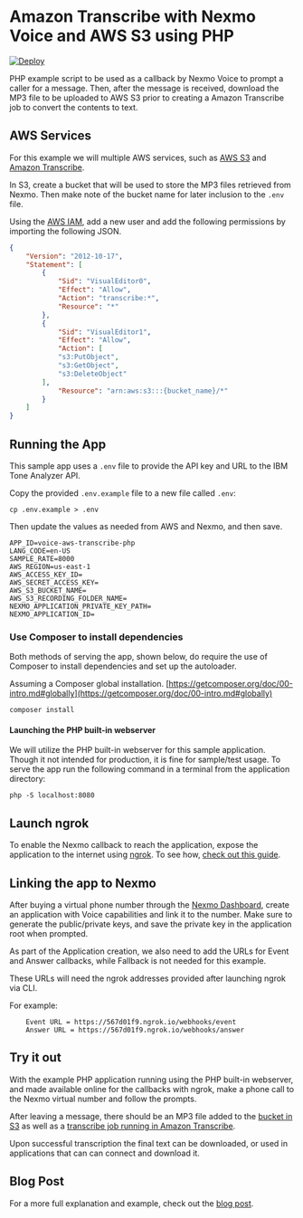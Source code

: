 # Amazon Transcribe with Nexmo Voice and AWS S3 using PHP

[![Deploy](https://www.herokucdn.com/deploy/button.svg)](https://nexmo.dev/voice-transcribe-php-heroku)

PHP example script to be used as a callback by Nexmo Voice to prompt a caller for a message. Then, after the message is received, download the MP3 file to be uploaded to AWS S3 prior to creating a Amazon Transcribe job to convert the contents to text.

## AWS Services

For this example we will multiple AWS services, such as [AWS S3](https://aws.amazon.com/s3/) and [Amazon Transcribe](https://aws.amazon.com/transcribe/).

In S3, create a bucket that will be used to store the MP3 files retrieved from Nexmo. Then make note of the bucket name for later inclusion to the `.env` file.

Using the [AWS IAM](https://aws.amazon.com/iam/), add a new user and add the following permissions by importing the following JSON.

```json
{
    "Version": "2012-10-17",
    "Statement": [
        {
            "Sid": "VisualEditor0",
            "Effect": "Allow",
            "Action": "transcribe:*",
            "Resource": "*"
        },
        {
            "Sid": "VisualEditor1",
            "Effect": "Allow",
            "Action": [
            "s3:PutObject",
            "s3:GetObject",
            "s3:DeleteObject"
        ],
            "Resource": "arn:aws:s3:::{bucket_name}/*"
        }
    ]
}
```


## Running the App

This sample app uses a `.env` file to provide the API key and URL to the IBM Tone Analyzer API.

Copy the provided `.env.example` file to a new file called `.env`:

```
cp .env.example > .env
```

Then update the values as needed from AWS and Nexmo, and then save.

```
APP_ID=voice-aws-transcribe-php
LANG_CODE=en-US
SAMPLE_RATE=8000
AWS_REGION=us-east-1
AWS_ACCESS_KEY_ID=
AWS_SECRET_ACCESS_KEY=
AWS_S3_BUCKET_NAME=
AWS_S3_RECORDING_FOLDER_NAME=
NEXMO_APPLICATION_PRIVATE_KEY_PATH=
NEXMO_APPLICATION_ID=
```

### Use Composer to install dependencies

Both methods of serving the app, shown below, do require the use of Composer to install dependencies and set up the autoloader.

Assuming a Composer global installation. [https://getcomposer.org/doc/00-intro.md#globally](https://getcomposer.org/doc/00-intro.md#globally)

```
composer install
```

#### Launching the PHP built-in webserver

We will utilize the PHP built-in webserver for this sample application. Though it not intended for production, it is fine for sample/test usage. To serve the app run the following command in a terminal from the application directory:

```
php -S localhost:8080
```

## Launch ngrok
To enable the Nexmo callback to reach the application, expose the application to the internet using [ngrok](https://ngrok.com/). To see how, [check out this guide](https://www.nexmo.com/blog/2017/07/04/local-development-nexmo-ngrok-tunnel-dr/).

## Linking the app to Nexmo

After buying a virtual phone number through the [Nexmo Dashboard](https://dashboard.nexmo.com/buy-numbers), create an application with Voice capabilities and link it to the number. Make sure to generate the public/private keys, and save the private key in the application root when prompted.

As part of the Application creation, we also need to add the URLs for Event and Answer callbacks, while Fallback is not needed for this example.

These URLs will need the ngrok addresses provided after launching ngrok via CLI.

For example:
```
    Event URL = https://567d01f9.ngrok.io/webhooks/event
    Answer URL = https://567d01f9.ngrok.io/webhooks/answer
```

## Try it out

With the example PHP application running using the PHP built-in webserver, and made available online for the callbacks with ngrok, make a phone call to the Nexmo virtual number and follow the prompts.

After leaving a message, there should be an MP3 file added to the [bucket in S3](https://s3.console.aws.amazon.com/s3/) as well as a [transcribe job running in Amazon Transcribe](https://console.aws.amazon.com/transcribe/).

Upon successful transcription the final text can be downloaded, or used in applications that can can connect and download it.

## Blog Post

For a more full explanation and example, check out the [blog post](https://www.nexmo.com/blog).
